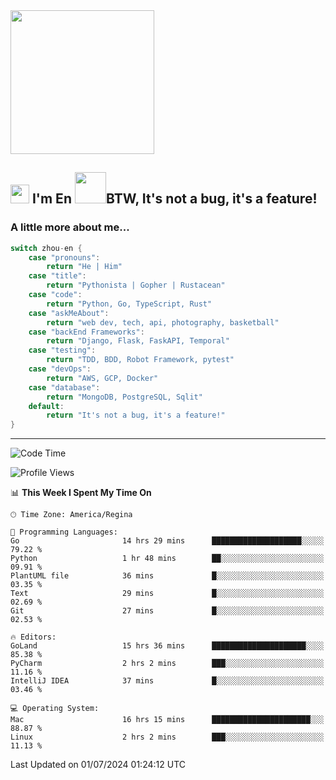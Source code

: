 <img align='center' src="https://media.giphy.com/media/GP1TJJSV4Ys1r64q2A/giphy.gif" width="230">

<h2><img src="https://emojis.slackmojis.com/emojis/images/1531849430/4246/blob-sunglasses.gif?1531849430" width="30"/> I'm En <img src="https://media.giphy.com/media/12oufCB0MyZ1Go/giphy.gif" width="50">BTW, It's not a bug, it's a feature!</h2>


<!-- <img align='right' src="https://media.giphy.com/media/M9gbBd9nbDrOTu1Mqx/giphy.gif" width="230"> -->


### A little more about me... 
<!--
```javascript
const zhou-en = {
    pronouns: "He" | "Him",
    title: "Pythonista" | "Gopher" | "Rustacean",
    code: ["Python", "Go", "Rust", "TypeScript"],
    askMeAbout: ["web dev", "tech", "app dev", "photography"],
    technologies: {
        backEnd: {
            python: ["Django", "Flask", "FaskAPI"],
            go: []
        },
        scraping: ["selenium", "scrapy", "spider"],
        testing: ["Robot Framework"],
        devOps: ["AWS", "Docker", "GCP", "Nginx"],
        databases: ["mongo", "postgresql", "sqlite"],
        misc: ["Firebase", "Heroku"]
    },
    architecture: ["Event Driven Architecture", "Microservices"],
    currentFocus: ["Temporal", "Rust"],
    funFact: "It's not a bug, it's a feature!"
};
```
  -->

```go
switch zhou-en {
    case "pronouns":
        return "He | Him"
    case "title":
        return "Pythonista | Gopher | Rustacean"
    case "code":
        return "Python, Go, TypeScript, Rust"
    case "askMeAbout":
        return "web dev, tech, api, photography, basketball"
    case "backEnd Frameworks":
        return "Django, Flask, FaskAPI, Temporal"
    case "testing":
        return "TDD, BDD, Robot Framework, pytest"
    case "devOps":
        return "AWS, GCP, Docker"
    case "database":
        return "MongoDB, PostgreSQL, Sqlit"
    default:
        return "It's not a bug, it's a feature!"
}
```




---
<!--START_SECTION:waka-->
![Code Time](http://img.shields.io/badge/Code%20Time-1%2C531%20hrs%2048%20mins-blue)

![Profile Views](http://img.shields.io/badge/Profile%20Views-8-blue)

📊 **This Week I Spent My Time On** 

```text
🕑︎ Time Zone: America/Regina

💬 Programming Languages: 
Go                       14 hrs 29 mins      ████████████████████░░░░░   79.22 % 
Python                   1 hr 48 mins        ██░░░░░░░░░░░░░░░░░░░░░░░   09.91 % 
PlantUML file            36 mins             █░░░░░░░░░░░░░░░░░░░░░░░░   03.35 % 
Text                     29 mins             █░░░░░░░░░░░░░░░░░░░░░░░░   02.69 % 
Git                      27 mins             █░░░░░░░░░░░░░░░░░░░░░░░░   02.53 % 

🔥 Editors: 
GoLand                   15 hrs 36 mins      █████████████████████░░░░   85.38 % 
PyCharm                  2 hrs 2 mins        ███░░░░░░░░░░░░░░░░░░░░░░   11.16 % 
IntelliJ IDEA            37 mins             █░░░░░░░░░░░░░░░░░░░░░░░░   03.46 % 

💻 Operating System: 
Mac                      16 hrs 15 mins      ██████████████████████░░░   88.87 % 
Linux                    2 hrs 2 mins        ███░░░░░░░░░░░░░░░░░░░░░░   11.13 % 
```


 Last Updated on 01/07/2024 01:24:12 UTC
<!--END_SECTION:waka-->
